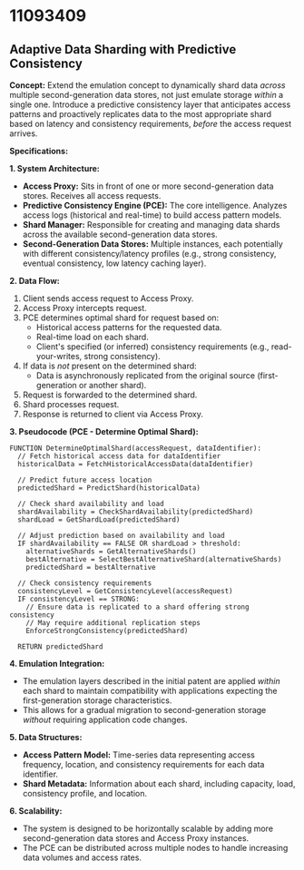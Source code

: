 # 11093409

## Adaptive Data Sharding with Predictive Consistency

**Concept:** Extend the emulation concept to dynamically shard data *across* multiple second-generation data stores, not just emulate storage *within* a single one.  Introduce a predictive consistency layer that anticipates access patterns and proactively replicates data to the most appropriate shard based on latency and consistency requirements, *before* the access request arrives.

**Specifications:**

**1. System Architecture:**

*   **Access Proxy:**  Sits in front of one or more second-generation data stores. Receives all access requests.
*   **Predictive Consistency Engine (PCE):**  The core intelligence. Analyzes access logs (historical and real-time) to build access pattern models.
*   **Shard Manager:**  Responsible for creating and managing data shards across the available second-generation data stores. 
*   **Second-Generation Data Stores:**  Multiple instances, each potentially with different consistency/latency profiles (e.g., strong consistency, eventual consistency, low latency caching layer).

**2. Data Flow:**

1.  Client sends access request to Access Proxy.
2.  Access Proxy intercepts request.
3.  PCE determines optimal shard for request based on:
    *   Historical access patterns for the requested data.
    *   Real-time load on each shard.
    *   Client's specified (or inferred) consistency requirements (e.g., read-your-writes, strong consistency).
4.  If data is *not* present on the determined shard:
    *   Data is asynchronously replicated from the original source (first-generation or another shard).
5.  Request is forwarded to the determined shard.
6.  Shard processes request.
7.  Response is returned to client via Access Proxy.

**3.  Pseudocode (PCE - Determine Optimal Shard):**

```
FUNCTION DetermineOptimalShard(accessRequest, dataIdentifier):
  // Fetch historical access data for dataIdentifier
  historicalData = FetchHistoricalAccessData(dataIdentifier)

  // Predict future access location
  predictedShard = PredictShard(historicalData)

  // Check shard availability and load
  shardAvailability = CheckShardAvailability(predictedShard)
  shardLoad = GetShardLoad(predictedShard)

  // Adjust prediction based on availability and load
  IF shardAvailability == FALSE OR shardLoad > threshold:
    alternativeShards = GetAlternativeShards()
    bestAlternative = SelectBestAlternativeShard(alternativeShards)
    predictedShard = bestAlternative

  // Check consistency requirements
  consistencyLevel = GetConsistencyLevel(accessRequest)
  IF consistencyLevel == STRONG:
    // Ensure data is replicated to a shard offering strong consistency
    // May require additional replication steps
    EnforceStrongConsistency(predictedShard)

  RETURN predictedShard
```

**4. Emulation Integration:**

*   The emulation layers described in the initial patent are applied *within* each shard to maintain compatibility with applications expecting the first-generation storage characteristics.
*   This allows for a gradual migration to second-generation storage *without* requiring application code changes.

**5.  Data Structures:**

*   **Access Pattern Model:**  Time-series data representing access frequency, location, and consistency requirements for each data identifier.
*   **Shard Metadata:**  Information about each shard, including capacity, load, consistency profile, and location.

**6.  Scalability:**

*   The system is designed to be horizontally scalable by adding more second-generation data stores and Access Proxy instances.
*   The PCE can be distributed across multiple nodes to handle increasing data volumes and access rates.